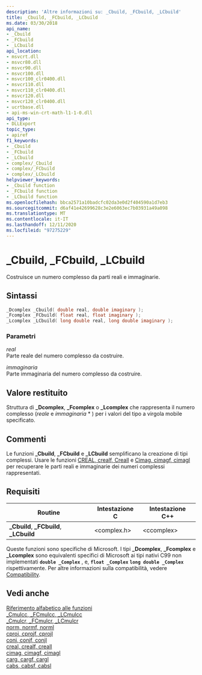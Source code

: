```yaml
---
description: 'Altre informazioni su: _Cbuild, _FCbuild, _LCbuild'
title: _Cbuild, _FCbuild, _LCbuild
ms.date: 03/30/2018
api_name:
- _Cbuild
- _FCbuild
- _LCbuild
api_location:
- msvcrt.dll
- msvcr80.dll
- msvcr90.dll
- msvcr100.dll
- msvcr100_clr0400.dll
- msvcr110.dll
- msvcr110_clr0400.dll
- msvcr120.dll
- msvcr120_clr0400.dll
- ucrtbase.dll
- api-ms-win-crt-math-l1-1-0.dll
api_type:
- DLLExport
topic_type:
- apiref
f1_keywords:
- _Cbuild
- _FCbuild
- _LCbuild
- complex/_Cbuild
- complex/_FCbuild
- complex/_LCbuild
helpviewer_keywords:
- _Cbuild function
- _FCbuild function
- _LCbuild function
ms.openlocfilehash: bbca2571a10badcfc02da3e0d2f404590a1d7eb3
ms.sourcegitcommit: d6af41e42699628c3e2e6063ec7b03931a49a098
ms.translationtype: MT
ms.contentlocale: it-IT
ms.lasthandoff: 12/11/2020
ms.locfileid: "97275229"
---
```

# <a name="_cbuild-_fcbuild-_lcbuild"></a>_Cbuild, _FCbuild, _LCbuild

Costruisce un numero complesso da parti reali e immaginarie.

## <a name="syntax"></a>Sintassi

```C
_Dcomplex _Cbuild( double real, double imaginary );
_Fcomplex _FCbuild( float real, float imaginary );
_Lcomplex _LCbuild( long double real, long double imaginary );
```

### <a name="parameters"></a>Parametri

*real*<br/>
Parte reale del numero complesso da costruire.

*immaginaria*<br/>
Parte immaginaria del numero complesso da costruire.

## <a name="return-value"></a>Valore restituito

Struttura di **_Dcomplex**, **_Fcomplex** o **_Lcomplex** che rappresenta il numero complesso (*reale* e *immaginaria* \* ) per i valori del tipo a virgola mobile specificato.

## <a name="remarks"></a>Commenti

Le funzioni **_Cbuild**, **_FCbuild** e **_LCbuild** semplificano la creazione di tipi complessi. Usare le funzioni [CREAL, crealf, Creall](creal-crealf-creall.md) e [Cimag, cimagf, cimagl](cimag-cimagf-cimagl.md) per recuperare le parti reali e immaginarie dei numeri complessi rappresentati.

## <a name="requirements"></a>Requisiti

|Routine|Intestazione C|Intestazione C++|
|-------------|--------------|------------------|
|**_Cbuild**, **_FCbuild**, **_LCbuild**|\<complex.h>|\<ccomplex>|

Queste funzioni sono specifiche di Microsoft. I tipi **_Dcomplex**, **_Fcomplex** e **_Lcomplex** sono equivalenti specifici di Microsoft ai tipi nativi C99 non implementati **`double _Complex`** , e, **`float _Complex`** **`long double _Complex`** rispettivamente. Per altre informazioni sulla compatibilità, vedere [Compatibility](../../c-runtime-library/compatibility.md).

## <a name="see-also"></a>Vedi anche

[Riferimento alfabetico alle funzioni](crt-alphabetical-function-reference.md)<br/>
[_Cmulcc, _FCmulcc, _LCmulcc](cmulcc-fcmulcc-lcmulcc.md)<br/>
[_Cmulcr, _FCmulcr, _LCmulcr](cmulcr-fcmulcr-lcmulcr.md)<br/>
[norm, normf, norml](norm-normf-norml1.md)<br/>
[cproj, cprojf, cprojl](cproj-cprojf-cprojl.md)<br/>
[conj, conjf, conjl](conj-conjf-conjl.md)<br/>
[creal, crealf, creall](creal-crealf-creall.md)<br/>
[cimag, cimagf, cimagl](cimag-cimagf-cimagl.md)<br/>
[carg, cargf, cargl](carg-cargf-cargl.md)<br/>
[cabs, cabsf, cabsl](cabs-cabsf-cabsl.md)<br/>
